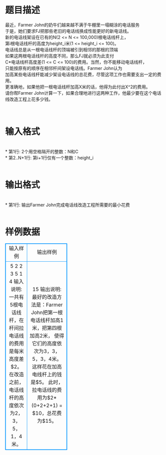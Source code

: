 # 

 
 # 题目描述 
<p>
最近，Farmer John的奶牛们越来越不满于牛棚里一塌糊涂的电话服务 <br>于是，她们要求FJ把那些老旧的电话线换成性能更好的新电话线。 <br>新的电话线架设在已有的N(2 <= N <= 100,000)根电话线杆上， <br>第i根电话线杆的高度为height_i米(1 <= height_i <= 100)。 <br>电话线总是从一根电话线杆的顶端被引到相邻的那根的顶端 <br>如果这两根电话线杆的高度不同，那么FJ就必须为此支付 <br>C*电话线杆高度差(1 <= C <= 100)的费用。当然，你不能移动电话线杆， <br>只能按原有的顺序在相邻杆间架设电话线。Farmer John认为 <br>加高某些电话线杆能减少架设电话线的总花费，尽管这项工作也需要支出一定的费用。 <br>更准确地，如果他把一根电话线杆加高X米的话，他得为此付出X^2的费用。 <br>请你帮Farmer John计算一下，如果合理地进行这两种工作，他最少要在这个电话线改造工程上花多少钱。 <br><br><br></p> 

 
 # 输入格式 
<p>
<br>* 第1行: 2个用空格隔开的整数：N和C <br>* 第2..N+1行: 第i+1行仅有一个整数：height_i <br><br></p> 

 
 # 输出格式 
<p>
<br>* 第1行: 输出Farmer John完成电话线改造工程所需要的最小花费 <br><br></p> 
# 样例数据
<style>
        table,table tr th, table tr td { border:1px solid #0094ff; }
        table { width: 200px; min-height: 25px; line-height: 25px; text-align: center; border-collapse: collapse;}   
    </style>
<table>
	<tr>
		<td>输入样例</td>
		<td>输出样例</td>
	</tr>
<tr><td>5 2
2
3
5
1
4
输入说明:
 一共有5根电话线杆，在杆间拉电话线的费用是每米高度差$2。
在改造之前，电话线杆的高度依次为2，3，5，1，4米。


</td><td>
15
输出说明:
最好的改造方法是：Farmer John把第一根电话线杆加高1米，把第四根加高2米，
使得它们的高度依次为3，3，5，3，4米。这样花在加高电线杆上的钱是$5。
此时，拉电话线的费用为$2*(0+2+2+1) = $10，总花费为$15。
</td></tr></table>
